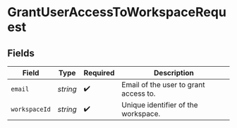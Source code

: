 # GrantUserAccessToWorkspaceRequest


## Fields

| Field                                 | Type                                  | Required                              | Description                           |
| ------------------------------------- | ------------------------------------- | ------------------------------------- | ------------------------------------- |
| `email`                               | *string*                              | :heavy_check_mark:                    | Email of the user to grant access to. |
| `workspaceId`                         | *string*                              | :heavy_check_mark:                    | Unique identifier of the workspace.   |
